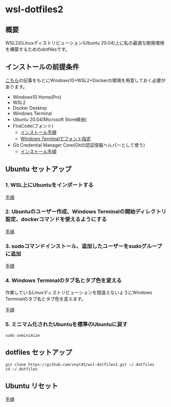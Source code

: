 # wsl-dotfiles2
## 概要
WSL2のLinuxディストリビューション(Ubuntu 20.04)上に私の最適な開発環境を構築するためのdotfilesです。

## インストールの前提条件

[こちら](https://snyt45.com/posts/20210806/wsl2-multiple-linux-distribution/)の記事をもとにWindows10+WSL2+Dockerの環境を用意しておく必要があります。

- Windows10 Home(Pro)
- WSL2
- Docker Desktop
- Windows Terminal
- Ubuntu 20.04(Microsoft Store経由)
- FiraCode(フォント)
  - [インストール手順](https://github.com/snyt45/windows10-dotfiles/blob/master/setup/manually_settings.txt#L100)
  - [Windows Terminalでフォント指定](https://github.com/snyt45/windows10-dotfiles/blob/master/setup/manually_settings.txt#L183)
- Git Credential Manager Core(Gitの認証情報ヘルパーとして使う)
  - [インストール手順](https://github.com/microsoft/Git-Credential-Manager-Core#windows)

## Ubuntu セットアップ
### 1. WSL上にUbuntuをインポートする

[手順](https://snyt45.com/posts/20210806/wsl2-multiple-linux-distribution/#%E6%96%B0%E3%81%97%E3%81%8Flinux%E3%83%87%E3%82%A3%E3%82%B9%E3%83%88%E3%83%AA%E3%83%93%E3%83%A5%E3%83%BC%E3%82%B7%E3%83%A7%E3%83%B3%E3%82%92%E3%82%A4%E3%83%B3%E3%83%9D%E3%83%BC%E3%83%88%E3%81%99%E3%82%8B%E6%96%B9%E6%B3%95%E3%82%92%E8%A6%9A%E3%81%88%E3%81%9F)

### 2. Ubuntuのユーザー作成、Windows Terminalの開始ディレクトリ設定、dockerコマンドを使えるようにする

[手順](https://snyt45.com/posts/20210806/wsl2-multiple-linux-distribution/#ubuntu%E3%81%AE%E3%83%A6%E3%83%BC%E3%82%B6%E3%83%BC%E4%BD%9C%E6%88%90windows-terminal%E3%81%AE%E9%96%8B%E5%A7%8B%E3%83%87%E3%82%A3%E3%83%AC%E3%82%AF%E3%83%88%E3%83%AA%E8%A8%AD%E5%AE%9Adocker%E3%82%B3%E3%83%9E%E3%83%B3%E3%83%89%E3%82%92%E4%BD%BF%E3%81%88%E3%82%8B%E3%81%AB%E3%81%99%E3%82%8B)

### 3. sudoコマンドインストール、追加したユーザーをsudoグループに追加

[手順](https://snyt45.com/posts/20210813/wsl2-import-linux-distro-sudo/)

### 4. Windows Terminalのタブ名とタブ色を変える

作業しているLinuxディストリビューションを間違えないようにWindows Terminalのタブ名とタブ色を変えます。

[手順](https://snyt45.com/posts/20210809/windows-terminal-change-color/)

### 5. ミニマム化されたUbuntuを標準のUbuntuに戻す

```
sudo unminimize
```

## dotfiles セットアップ
```
git clone https://github.com/snyt45/wsl-dotfiles2.git ~/.dotfiles
cd ~/.dotfiles
```

## Ubuntu リセット

[手順](https://snyt45.com/posts/20210806/wsl2-multiple-linux-distribution/#%E3%82%A4%E3%83%B3%E3%83%9D%E3%83%BC%E3%83%88%E3%81%97%E3%81%9Flinux%E3%83%87%E3%82%A3%E3%82%B9%E3%83%88%E3%83%AA%E3%83%93%E3%83%A5%E3%83%BC%E3%82%B7%E3%83%A7%E3%83%B3%E3%81%AE%E7%99%BB%E9%8C%B2%E8%A7%A3%E9%99%A4)
